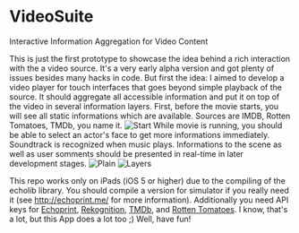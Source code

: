 VideoSuite
==========

Interactive Information Aggregation for Video Content

This is just the first prototype to showcase the idea behind a rich interaction with the a video source. It's a very early alpha version and got plenty of issues besides many hacks in code.
But first the idea: I aimed to develop a video player for touch interfaces that goes beyond simple playback of the source. It should aggregate all accessible information and put it on top of the video in several information layers.
First, before the movie starts, you will see all static informations which are available. Sources are IMDB, Rotten Tomatoes, TMDb, you name it.
![Start](pheiniz.github.com/VideoSuite/gh-pages/init.png)
While movie is running, you should be able to select an actor's face to get more informations immediately. Soundtrack is recognized when music plays. Informations to the scene as well as user somments should be presented in real-time in later development stages.
![Plain](pheiniz.github.com/VideoSuite/gh-pages/clean.png) ![Layers](pheiniz.github.com/VideoSuite/gh-pages/layer.png)

This repo works only on iPads (iOS 5 or higher) due to the compiling of the echolib library. You should compile a version for simulator if you really need it (see http://echoprint.me/ for more information).
Additionally you need API keys for [Echoprint](http://echoprint.me/), [Rekognition](http://rekognition.com/), [TMDb](http://www.themoviedb.org/documentation/api), and [Rotten Tomatoes](http://developer.rottentomatoes.com/). I know, that's a lot, but this App does a lot too ;)
Well, have fun!
